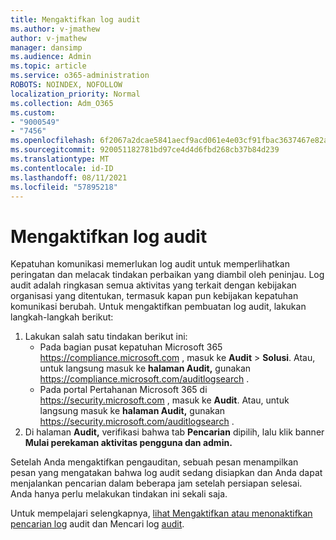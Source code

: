 ```yaml
---
title: Mengaktifkan log audit
ms.author: v-jmathew
author: v-jmathew
manager: dansimp
ms.audience: Admin
ms.topic: article
ms.service: o365-administration
ROBOTS: NOINDEX, NOFOLLOW
localization_priority: Normal
ms.collection: Adm_O365
ms.custom:
- "9000549"
- "7456"
ms.openlocfilehash: 6f2067a2dcae5841aecf9acd061e4e03cf91fbac3637467e82aee2fbc9340f9a
ms.sourcegitcommit: 920051182781bd97ce4d4d6fbd268cb37b84d239
ms.translationtype: MT
ms.contentlocale: id-ID
ms.lasthandoff: 08/11/2021
ms.locfileid: "57895218"
---
```

# <a name="enable-the-audit-log"></a>Mengaktifkan log audit

Kepatuhan komunikasi memerlukan log audit untuk memperlihatkan peringatan dan melacak tindakan perbaikan yang diambil oleh peninjau. Log audit adalah ringkasan semua aktivitas yang terkait dengan kebijakan organisasi yang ditentukan, termasuk kapan pun kebijakan kepatuhan komunikasi berubah. Untuk mengaktifkan pembuatan log audit, lakukan langkah-langkah berikut:

1. Lakukan salah satu tindakan berikut ini:
   - Pada bagian pusat kepatuhan Microsoft 365 <https://compliance.microsoft.com> , masuk ke **Audit** \> **Solusi**. Atau, untuk langsung masuk ke **halaman Audit,** gunakan <https://compliance.microsoft.com/auditlogsearch> .
   - Pada portal Pertahanan Microsoft 365 di <https://security.microsoft.com> , masuk ke **Audit**. Atau, untuk langsung masuk ke **halaman Audit,** gunakan <https://security.microsoft.com/auditlogsearch> .
2. Di halaman **Audit,** verifikasi bahwa tab **Pencarian** dipilih, lalu klik banner **Mulai perekaman aktivitas pengguna dan admin.**

Setelah Anda mengaktifkan pengauditan, sebuah pesan menampilkan pesan yang mengatakan bahwa log audit sedang disiapkan dan Anda dapat menjalankan pencarian dalam beberapa jam setelah persiapan selesai. Anda hanya perlu melakukan tindakan ini sekali saja.

Untuk mempelajari selengkapnya, [lihat Mengaktifkan atau menonaktifkan pencarian log](https://docs.microsoft.com/microsoft-365/compliance/turn-audit-log-search-on-or-off) audit dan Mencari log [audit](https://docs.microsoft.com/microsoft-365/compliance/search-the-audit-log-in-security-and-compliance).
